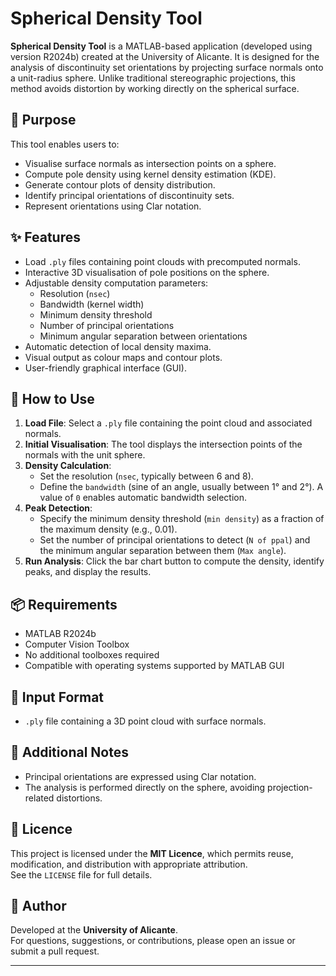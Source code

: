 
# Spherical Density Tool

**Spherical Density Tool** is a MATLAB-based application (developed using version R2024b) created at the University of Alicante. It is designed for the analysis of discontinuity set orientations by projecting surface normals onto a unit-radius sphere. Unlike traditional stereographic projections, this method avoids distortion by working directly on the spherical surface.

## 🧠 Purpose

This tool enables users to:
- Visualise surface normals as intersection points on a sphere.
- Compute pole density using kernel density estimation (KDE).
- Generate contour plots of density distribution.
- Identify principal orientations of discontinuity sets.
- Represent orientations using Clar notation.

## ✨ Features

- Load `.ply` files containing point clouds with precomputed normals.
- Interactive 3D visualisation of pole positions on the sphere.
- Adjustable density computation parameters:
  - Resolution (`nsec`)
  - Bandwidth (kernel width)
  - Minimum density threshold
  - Number of principal orientations
  - Minimum angular separation between orientations
- Automatic detection of local density maxima.
- Visual output as colour maps and contour plots.
- User-friendly graphical interface (GUI).

## 🚀 How to Use

1. **Load File**: Select a `.ply` file containing the point cloud and associated normals.
2. **Initial Visualisation**: The tool displays the intersection points of the normals with the unit sphere.
3. **Density Calculation**:
   - Set the resolution (`nsec`, typically between 6 and 8).
   - Define the `bandwidth` (sine of an angle, usually between 1° and 2°). A value of `0` enables automatic bandwidth selection.
4. **Peak Detection**:
   - Specify the minimum density threshold (`min density`) as a fraction of the maximum density (e.g., 0.01).
   - Set the number of principal orientations to detect (`N of ppal`) and the minimum angular separation between them (`Max angle`).
5. **Run Analysis**: Click the bar chart button to compute the density, identify peaks, and display the results.

## 📦 Requirements

- MATLAB R2024b
- Computer Vision Toolbox
- No additional toolboxes required
- Compatible with operating systems supported by MATLAB GUI

## 📁 Input Format

- `.ply` file containing a 3D point cloud with surface normals.

## 📌 Additional Notes

- Principal orientations are expressed using Clar notation.
- The analysis is performed directly on the sphere, avoiding projection-related distortions.

## 📄 Licence

This project is licensed under the **MIT Licence**, which permits reuse, modification, and distribution with appropriate attribution.  
See the `LICENSE` file for full details.

## 👤 Author

Developed at the **University of Alicante**.  
For questions, suggestions, or contributions, please open an issue or submit a pull request.

---

